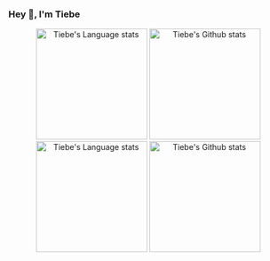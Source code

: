 ### Hey 👋, I'm Tiebe

<!-- Light Mode -->
<div align="center"> 
<img height=200 src="https://github-readme-stats-suuz-mi4yu5ro4-tiebe111.vercel.app/api/top-langs/?username=Tiebe&layout=compact&langs_count=10&hide_border=1&role=OWNER,COLLABORATOR#gh-light-mode-only" alt="Tiebe's Language stats" />
<img height=200 src="https://github-readme-stats-suuz-mi4yu5ro4-tiebe111.vercel.app/api?username=Tiebe&show_icons=true&count_private=true&line_height=28&hide_border=1&include_all_commits=true&card_width=450&role=OWNER,COLLABORATOR&exclude_repo=github-readme-stats#gh-light-mode-only" alt="Tiebe's Github stats" />
</div>

<!-- Dark Mode -->
<div align="center"> 
<img height=200 src="https://github-readme-stats-suuz-mi4yu5ro4-tiebe111.vercel.app/api/top-langs/?username=Tiebe&layout=compact&langs_count=10&hide_border=1&role=OWNER,COLLABORATOR&theme=dark&bg_color=000000#gh-dark-mode-only" alt="Tiebe's Language stats" />
<img height=200 src="https://github-readme-stats-suuz-mi4yu5ro4-tiebe111.vercel.app/api?username=Tiebe&show_icons=true&count_private=true&line_height=28&hide_border=1&include_all_commits=true&card_width=450&role=OWNER,COLLABORATOR&exclude_repo=github-readme-stats&theme=dark&bg_color=000000#gh-dark-mode-only" alt="Tiebe's Github stats" />
</div>


